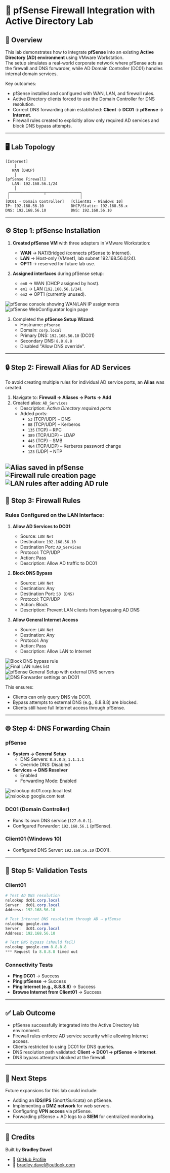 # 🔐 pfSense Firewall Integration with Active Directory Lab

## 📖 Overview
This lab demonstrates how to integrate **pfSense** into an existing **Active Directory (AD) environment** using VMware Workstation.  
The setup simulates a real-world corporate network where pfSense acts as the firewall and DNS forwarder, while AD Domain Controller (DC01) handles internal domain services.

Key outcomes:
- pfSense installed and configured with WAN, LAN, and firewall rules.
- Active Directory clients forced to use the Domain Controller for DNS resolution.
- Correct DNS forwarding chain established: **Client → DC01 → pfSense → Internet**.
- Firewall rules created to explicitly allow only required AD services and block DNS bypass attempts.

---

## 🖥️ Lab Topology

```
[Internet]
    │
   WAN (DHCP)
    │
[pfSense Firewall]
   LAN: 192.168.56.1/24
    │
 ┌───────────────┬───────────────┐
 │                               │
[DC01 - Domain Controller]   [Client01 - Windows 10]
IP: 192.168.56.10            DHCP/Static: 192.168.56.x
DNS: 192.168.56.10           DNS: 192.168.56.10
```

---

## ⚙️ Step 1: pfSense Installation

1. **Created pfSense VM** with three adapters in VMware Workstation:
   - **WAN** → NAT/Bridged (connects pfSense to Internet).
   - **LAN** → Host-only (VMnet1, lab subnet 192.168.56.0/24).
   - **OPT1** → reserved for future lab use.

2. **Assigned interfaces** during pfSense setup:
   - `em0` → WAN (DHCP assigned by host).
   - `em1` → LAN (`192.168.56.1/24`).
   - `em2` → OPT1 (currently unused).

![pfSense console showing WAN/LAN IP assignments](images/1.png)  
![pfSense WebConfigurator login page](images/2.png)  

3. Completed the **pfSense Setup Wizard**:
   - Hostname: `pfsense`
   - Domain: `corp.local`
   - Primary DNS: `192.168.56.10` (DC01)
   - Secondary DNS: `8.8.8.8`
   - Disabled "Allow DNS override".


---

## 🔒 Step 2: Firewall Alias for AD Services

To avoid creating multiple rules for individual AD service ports, an **Alias** was created.

1. Navigate to: **Firewall → Aliases → Ports → Add**  
2. Created alias: `AD_Services`  
   - Description: *Active Directory required ports*  
   - Added ports:  
     - `53` (TCP/UDP) – DNS  
     - `88` (TCP/UDP) – Kerberos  
     - `135` (TCP) – RPC  
     - `389` (TCP/UDP) – LDAP  
     - `445` (TCP) – SMB  
     - `464` (TCP/UDP) – Kerberos password change  
     - `123` (UDP) – NTP  

![Alias saved in pfSense](images/4.png)  
![Firewall rule creation page](images/5.png)
![LAN rules after adding AD rule](images/6.png) 
---

## 🔐 Step 3: Firewall Rules

### Rules Configured on the **LAN Interface**:

1. **Allow AD Services to DC01**
   - Source: `LAN Net`
   - Destination: `192.168.56.10`
   - Destination Port: `AD_Services`
   - Protocol: TCP/UDP
   - Action: Pass
   - Description: Allow AD traffic to DC01  

2. **Block DNS Bypass**
   - Source: `LAN Net`
   - Destination: Any
   - Destination Port: `53 (DNS)`
   - Protocol: TCP/UDP
   - Action: Block
   - Description: Prevent LAN clients from bypassing AD DNS  

3. **Allow General Internet Access**
   - Source: `LAN Net`
   - Destination: Any
   - Protocol: Any
   - Action: Pass
   - Description: Allow LAN to Internet  


 
![Block DNS bypass rule](images/7.png)  
![Final LAN rules list](images/8.png)  
![pfSense General Setup with external DNS servers](images/9.png) 
![DNS Forwarder settings on DC01](images/10.png)  

This ensures:  
- Clients can only query DNS via DC01.  
- Bypass attempts to external DNS (e.g., 8.8.8.8) are blocked.  
- Clients still have full Internet access through pfSense.  

---

## 🌐 Step 4: DNS Forwarding Chain

### pfSense
- **System → General Setup**  
  - DNS Servers: `8.8.8.8`, `1.1.1.1`  
  - Override DNS: Disabled  
- **Services → DNS Resolver**  
  - Enabled  
  - Forwarding Mode: Enabled  

![nslookup dc01.corp.local test](images/11.png)  
![nslookup google.com test](images/12.png)  

### DC01 (Domain Controller)
- Runs its own DNS service (`127.0.0.1`).  
- Configured Forwarder: `192.168.56.1` (pfSense).  

### Client01 (Windows 10)
- Configured DNS Server: `192.168.56.10` (DC01).  

---

## 🧪 Step 5: Validation Tests

### Client01
```powershell
# Test AD DNS resolution
nslookup dc01.corp.local
Server:  dc01.corp.local
Address: 192.168.56.10

# Test Internet DNS resolution through AD → pfSense
nslookup google.com
Server:  dc01.corp.local
Address: 192.168.56.10

# Test DNS bypass (should fail)
nslookup google.com 8.8.8.8
*** Request to 8.8.8.8 timed out
```

### Connectivity Tests
- **Ping DC01** → Success  
- **Ping pfSense** → Success  
- **Ping Internet (e.g., 8.8.8.8)** → Success  
- **Browse Internet from Client01** → Success  

---

## ✅ Lab Outcome

- pfSense successfully integrated into the Active Directory lab environment.  
- Firewall rules enforce AD service security while allowing Internet access.  
- Clients restricted to using DC01 for DNS queries.  
- DNS resolution path validated: **Client → DC01 → pfSense → Internet**.  
- DNS bypass attempts blocked at the firewall.  

---

## 📌 Next Steps

Future expansions for this lab could include:  
- Adding an **IDS/IPS** (Snort/Suricata) on pfSense.  
- Implementing a **DMZ network** for web servers.  
- Configuring **VPN access** via pfSense.  
- Forwarding pfSense + AD logs to a **SIEM** for centralized monitoring.  

---

## 🙌 Credits
Built by **Bradley Davel**  
- 🔗 [GitHub Profile](https://github.com/BradleyDavel)  
- 📧 bradley.davel@outlook.com
